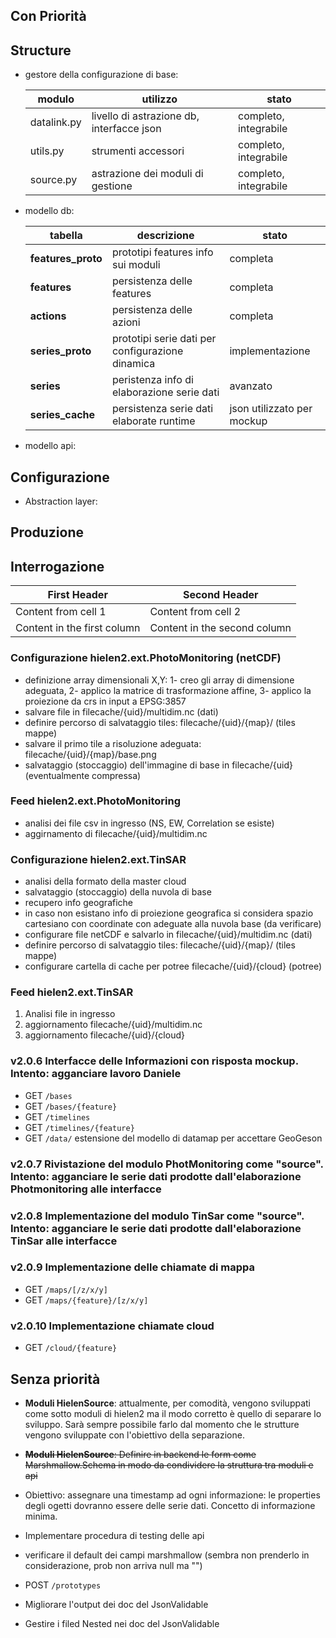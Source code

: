 ## Con Priorità

## Structure

- gestore della configurazione di base:

    modulo | utilizzo | stato
    ------ | -------- | -----
    datalink.py | livello di astrazione db, interfacce json | completo, integrabile
    utils.py | strumenti accessori | completo, integrabile
    source.py | astrazione dei moduli di gestione | completo, integrabile


- modello db:

    tabella | descrizione | stato
    ------- | -------- | ----- 
    **features_proto** | prototipi features info sui moduli | completa 
    **features** | persistenza delle features | completa 
    **actions** | persistenza delle azioni | completa 
    **series_proto** | prototipi serie dati per configurazione dinamica | implementazione
    **series** | peristenza info di elaborazione serie dati | avanzato
    **series_cache** | persistenza serie dati elaborate runtime | json utilizzato per mockup


- modello api:
    

## Configurazione

- Abstraction layer: 

## Produzione

## Interrogazione 

First Header | Second Header
------------ | -------------
Content from cell 1 | Content from cell 2
Content in the first column | Content in the second column




### Configurazione hielen2.ext.PhotoMonitoring (netCDF)

-   definizione array dimensionali X,Y: 1- creo gli array di dimensione adeguata, 2- applico la matrice di trasformazione affine, 3- applico la proiezione da crs in input a EPSG:3857 
-   salvare file in filecache/{uid}/multidim.nc (dati)
-   definire percorso di salvataggio tiles: filecache/{uid}/{map}/ (tiles mappe)
-   salvare il primo tile a risoluzione adeguata: filecache/{uid}/{map}/base.png
-   salvataggio (stoccaggio) dell'immagine di base in filecache/{uid} (eventualmente compressa)
	

### Feed hielen2.ext.PhotoMonitoring

-   analisi dei file csv in ingresso (NS, EW, Correlation se esiste)
-   aggirnamento di filecache/{uid}/multidim.nc

### Configurazione hielen2.ext.TinSAR

-   analisi della formato della master cloud
-   salvataggio (stoccaggio) della nuvola di base
-   recupero info geografiche
-   in caso non esistano info di proiezione geografica si considera spazio cartesiano con coordinate con adeguate alla nuvola base (da verificare)
-   configurare file netCDF e salvarlo in filecache/{uid}/multidim.nc (dati)
-   definire percorso di salvataggio tiles: filecache/{uid}/{map}/ (tiles mappe)
-   configurare cartella di cache per potree filecache/{uid}/{cloud} (potree)

### Feed hielen2.ext.TinSAR

1. Analisi file in ingresso
2. aggiornamento filecache/{uid}/multidim.nc
3. aggiornamento filecache/{uid}/{cloud}

### **v2.0.6** Interfacce delle Informazioni con risposta mockup. Intento: agganciare lavoro Daniele

- GET `/bases`
- GET `/bases/{feature}`
- GET `/timelines`
- GET `/timelines/{feature}`
- GET `/data/` estensione del modello di datamap per accettare GeoGeson

### **v2.0.7** Rivistazione del modulo PhotMonitoring come "source". Intento: agganciare le serie dati prodotte dall'elaborazione Photmonitoring alle interfacce

### **v2.0.8** Implementazione del modulo TinSar come "source". Intento: agganciare le serie dati prodotte dall'elaborazione TinSar alle interfacce

### **v2.0.9** Implementazione delle chiamate di mappa

- GET `/maps/[/z/x/y]`
- GET `/maps/{feature}/[z/x/y]`

### **v2.0.10** Implementazione chiamate cloud

- GET `/cloud/{feature}`

## Senza priorità

- **Moduli HielenSource**: attualmente, per comodità, vengono sviluppati come sotto moduli di hielen2 ma il modo corretto è quello di separare lo sviluppo. Sarà sempre possibile farlo dal momento che le strutture vengono sviluppate con l'obiettivo della separazione.
- ~~**Moduli HielenSource**: Definire in backend le form come Marshmallow.Schema in modo da condividere la struttura tra moduli e api~~

- Obiettivo: assegnare una timestamp ad ogni informazione: le properties degli ogetti dovranno essere delle serie dati. Concetto di informazione minima.
- Implementare procedura di testing delle api
- verificare il default dei campi marshmallow (sembra non prenderlo in considerazione, prob non arriva null ma "")
- POST `/prototypes`
- Migliorare l'output dei doc del JsonValidable
- Gestire i filed Nested nei doc del JsonValidable

